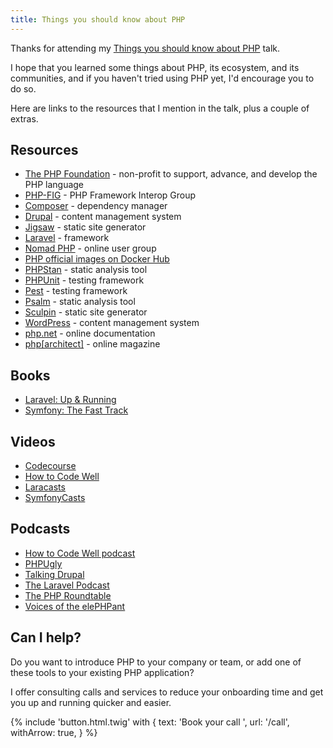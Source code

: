 ```yaml
---
title: Things you should know about PHP
---
```


Thanks for attending my [Things you should know about PHP](/talks/things-you-should-know-about-php) talk.

I hope that you learned some things about PHP, its ecosystem, and its communities, and if you haven't tried using PHP yet, I'd encourage you to do so.

Here are links to the resources that I mention in the talk, plus a couple of extras.

## Resources

- [The PHP Foundation](https://thephp.foundation) - non-profit to support, advance, and develop the PHP language
- [PHP-FIG](https://www.php-fig.org) - PHP Framework Interop Group
- [Composer](https://getcomposer.org) - dependency manager
- [Drupal](https://www.drupal.org) - content management system
- [Jigsaw](https://jigsaw.tighten.co) - static site generator
- [Laravel](https://laravel.com) - framework
- [Nomad PHP](https://nomadphp.com) - online user group
- [PHP official images on Docker Hub](https://hub.docker.com/_/php)
- [PHPStan](https://phpstan.org) - static analysis tool
- [PHPUnit](https://phpunit.de) - testing framework
- [Pest](https://pestphp.com) - testing framework
- [Psalm](https://psalm.dev) - static analysis tool
- [Sculpin](khttps://sculpin.io) - static site generator
- [WordPress](https://wordpress.org) - content management system
- [php.net](https://www.php.net) - online documentation
- [php[architect]](https://www.phparch.com) - online magazine

## Books

- [Laravel: Up & Running](https://www.oreilly.com/library/view/laravel-up/9781492041207)
- [Symfony: The Fast Track](https://symfony.com/book)

## Videos

- [Codecourse](https://codecourse.com)
- [How to Code Well](https://www.howtocodewell.net)
- [Laracasts](https://laracasts.com)
- [SymfonyCasts](https://symfonycasts.com)

## Podcasts

- [How to Code Well podcast](https://howtocodewell.fm)
- [PHPUgly](https://www.phpugly.com)
- [Talking Drupal](https://talkingdrupal.com)
- [The Laravel Podcast](https://laravelpodcast.com)
- [The PHP Roundtable](https://phproundtable.com)
- [Voices of the elePHPant](https://voicesoftheelephpant.com)

## Can I help?

Do you want to introduce PHP to your company or team, or add one of these tools to your existing PHP application?

I offer consulting calls and services to reduce your onboarding time and get you up and running quicker and easier.

<div class="mt-6">
  {% include 'button.html.twig' with {
    text: 'Book your call ',
    url: '/call',
    withArrow: true,
  } %}
</div>
